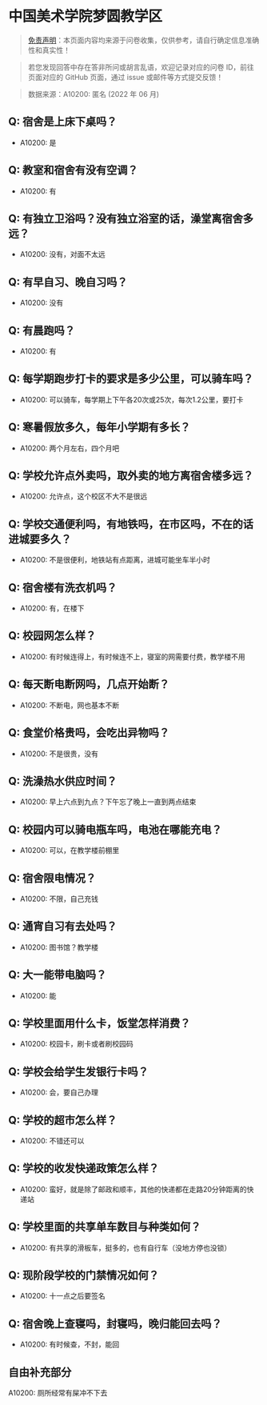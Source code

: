 # 中国美术学院梦圆教学区

> [免责声明](https://colleges.chat/#_3)：本页面内容均来源于问卷收集，仅供参考，请自行确定信息准确性和真实性！

> 若您发现回答中存在答非所问或胡言乱语，欢迎记录对应的问卷 ID，前往页面对应的 GitHub 页面，通过 issue 或邮件等方式提交反馈！

> 数据来源：A10200: 匿名 (2022 年 06 月)

## Q: 宿舍是上床下桌吗？

- A10200: 是

## Q: 教室和宿舍有没有空调？

- A10200: 有

## Q: 有独立卫浴吗？没有独立浴室的话，澡堂离宿舍多远？

- A10200: 没有，对面不太远

## Q: 有早自习、晚自习吗？

- A10200: 没有

## Q: 有晨跑吗？

- A10200: 有

## Q: 每学期跑步打卡的要求是多少公里，可以骑车吗？

- A10200: 可以骑车，每学期上下午各20次或25次，每次1.2公里，要打卡

## Q: 寒暑假放多久，每年小学期有多长？

- A10200: 两个月左右，四个月吧

## Q: 学校允许点外卖吗，取外卖的地方离宿舍楼多远？

- A10200: 允许点，这个校区不大不是很远

## Q: 学校交通便利吗，有地铁吗，在市区吗，不在的话进城要多久？

- A10200: 不是很便利，地铁站有点距离，进城可能坐车半小时

## Q: 宿舍楼有洗衣机吗？

- A10200: 有，在楼下

## Q: 校园网怎么样？

- A10200: 有时候连得上，有时候连不上，寝室的网需要付费，教学楼不用

## Q: 每天断电断网吗，几点开始断？

- A10200: 不断电，网也基本不断

## Q: 食堂价格贵吗，会吃出异物吗？

- A10200: 不是很贵，没有

## Q: 洗澡热水供应时间？

- A10200: 早上六点到九点？下午忘了晚上一直到两点结束

## Q: 校园内可以骑电瓶车吗，电池在哪能充电？

- A10200: 可以，在教学楼前棚里

## Q: 宿舍限电情况？

- A10200: 不限，自己充钱

## Q: 通宵自习有去处吗？

- A10200: 图书馆？教学楼

## Q: 大一能带电脑吗？

- A10200: 能

## Q: 学校里面用什么卡，饭堂怎样消费？

- A10200: 校园卡，刷卡或者刷校园码

## Q: 学校会给学生发银行卡吗？

- A10200: 会，要自己办理

## Q: 学校的超市怎么样？

- A10200: 不错还可以

## Q: 学校的收发快递政策怎么样？

- A10200: 蛮好，就是除了邮政和顺丰，其他的快递都在走路20分钟距离的快递站

## Q: 学校里面的共享单车数目与种类如何？

- A10200: 有共享的滑板车，挺多的，也有自行车（没地方停也没锁）

## Q: 现阶段学校的门禁情况如何？

- A10200: 十一点之后要签名

## Q: 宿舍晚上查寝吗，封寝吗，晚归能回去吗？

- A10200: 有时候查，不封，能回

## 自由补充部分

A10200: 厕所经常有屎冲不下去